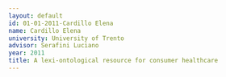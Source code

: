 ```yaml
---
layout: default 
id: 01-01-2011-Cardillo Elena
name: Cardillo Elena
university: University of Trento
advisor: Serafini Luciano
year: 2011
title: A lexi-ontological resource for consumer healthcare
---
```

